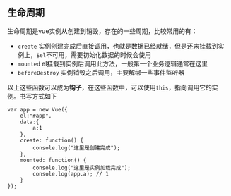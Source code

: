 ## 生命周期
生命周期是vue实例从创建到销毁，存在的一些周期，比较常用的有：
- `create` 实例创建完成后直接调用，也就是数据已经就绪，但是还未挂载到实例上，`$el`不可用，需要初始化数据的时候会使用
- `mounted` el挂载到实例后调用此方法，一般第一个业务逻辑通常在这里
- `beforeDestroy` 实例销毁之后调用，主要解绑一些事件监听器

以上这些函数可以成为**钩子**，在这些函数中，可以使用`this`，指向调用它的实例。书写方式如下
```
var app = new Vue({
    el:"#app",
    data:{
        a:1
    },
    create: function() {
        console.log("这里是创建完成");
    },
    mounted: function() {
        console.log("这里是实例加载完成");
        console.log(app.a); // 1
    }
});
```